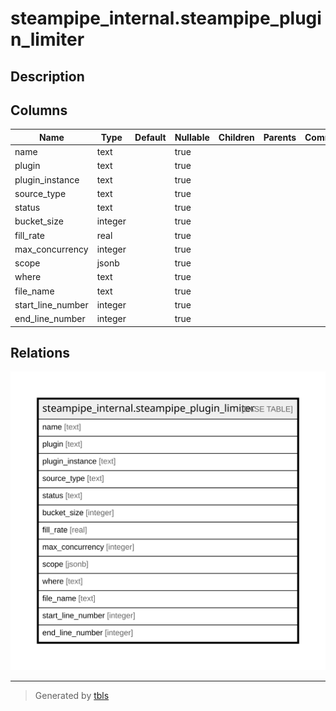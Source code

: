 # steampipe_internal.steampipe_plugin_limiter

## Description

## Columns

| Name | Type | Default | Nullable | Children | Parents | Comment |
| ---- | ---- | ------- | -------- | -------- | ------- | ------- |
| name | text |  | true |  |  |  |
| plugin | text |  | true |  |  |  |
| plugin_instance | text |  | true |  |  |  |
| source_type | text |  | true |  |  |  |
| status | text |  | true |  |  |  |
| bucket_size | integer |  | true |  |  |  |
| fill_rate | real |  | true |  |  |  |
| max_concurrency | integer |  | true |  |  |  |
| scope | jsonb |  | true |  |  |  |
| where | text |  | true |  |  |  |
| file_name | text |  | true |  |  |  |
| start_line_number | integer |  | true |  |  |  |
| end_line_number | integer |  | true |  |  |  |

## Relations

![er](steampipe_internal.steampipe_plugin_limiter.svg)

---

> Generated by [tbls](https://github.com/k1LoW/tbls)

